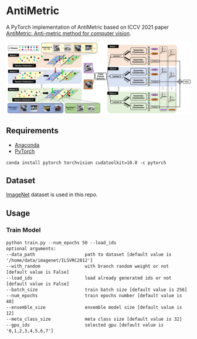 # AntiMetric
A PyTorch implementation of AntiMetric based on ICCV 2021 paper [AntiMetric: Anti-metric method for computer vision]().

<div align="center">
  <img src="results/architecture.png"/>
</div>

## Requirements
- [Anaconda](https://www.anaconda.com/download/)
- [PyTorch](https://pytorch.org)
```
conda install pytorch torchvision cudatoolkit=10.0 -c pytorch
```

## Dataset
[ImageNet](http://image-net.org) dataset is used in this repo.

## Usage
### Train Model
```
python train.py --num_epochs 50 --load_ids
optional arguments:
--data_path                   path to dataset [default value is '/home/data/imagenet/ILSVRC2012']
--with_random                 with branch random weight or not [default value is False]
--load_ids                    load already generated ids or not [default value is False]
--batch_size                  train batch size [default value is 256]
--num_epochs                  train epochs number [default value is 40]
--ensemble_size               ensemble model size [default value is 12]
--meta_class_size             meta class size [default value is 32]
--gpu_ids                     selected gpu [default value is '0,1,2,3,4,5,6,7']
```
